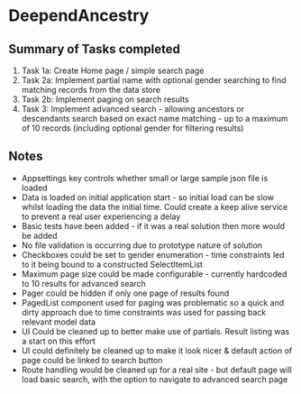 # DeependAncestry

## Summary of Tasks completed
1. Task 1a: Create Home page / simple search page
2. Task 2a: Implement partial name with optional gender searching to find matching records from the data store
3. Task 2b: Implement paging on search results
4. Task 3: Implement advanced search - allowing ancestors or descendants search based on exact name matching - up to a maximum of 10 records (including optional gender for filtering results)
 

## Notes
* Appsettings key controls whether small or large sample json file is loaded
* Data is loaded on initial application start - so initial load can be slow whilst loading the data the initial time.  Could create a keep alive service to prevent a real user experiencing a delay
* Basic tests have been added - if it was a real solution then more would be added
* No file validation is occurring due to prototype nature of solution
* Checkboxes could be set to gender enumeration - time constraints led to it being bound to a constructed SelectItemList
* Maximum page size could be made configurable - currently hardcoded to 10 results for advanced search
* Pager could be hidden if only one page of results found
* PagedList component used for paging was problematic so a quick and dirty approach due to time constraints was used for passing back relevant model data
* UI Could be cleaned up to better make use of partials.  Result listing was a start on this effort
* UI could definitely be cleaned up to make it look nicer & default action of page could be linked to search button
* Route handling would be cleaned up for a real site - but default page will load basic search, with the option to navigate to advanced search page